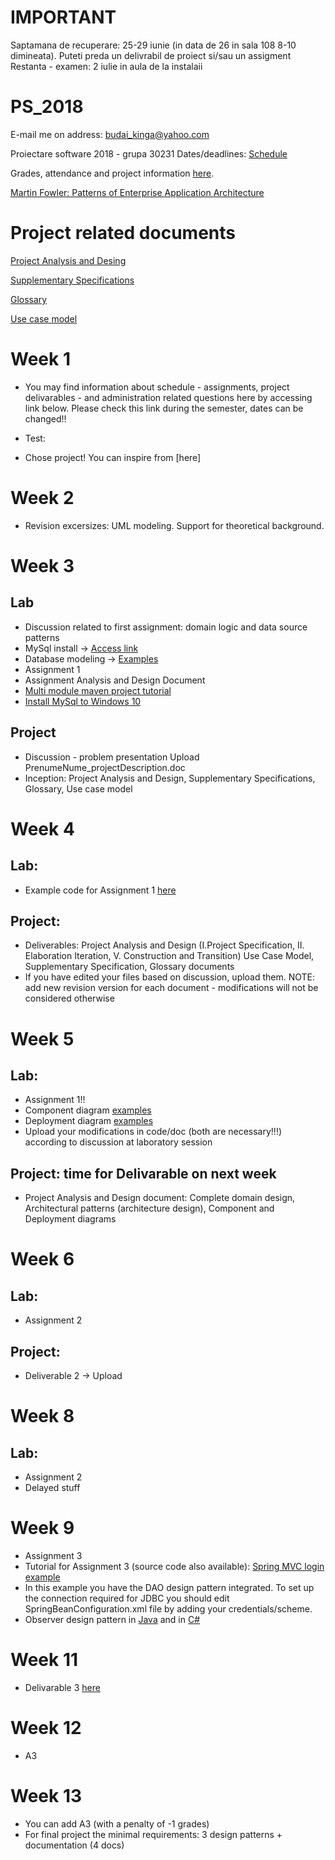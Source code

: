 # IMPORTANT
Saptamana de recuperare: 25-29 iunie (in data de 26 in sala 108 8-10 dimineata). Puteti preda un delivrabil de proiect si/sau un assigment
Restanta - examen: 2 iulie in aula de la instalaii


# PS_2018
E-mail me on address: budai_kinga@yahoo.com

Proiectare software 2018 - grupa 30231
Dates/deadlines: [Schedule]()

Grades, attendance and project information [here]().

[Martin Fowler: Patterns of Enterprise Application Architecture](http://disi.unal.edu.co/dacursci/sistemasycomputacion/docs/SWEBOK/Systems%20Engineering%20-%20EAA%20-%20Patterns%20of%20Enterprise%20Application%20Architecture%20-%20Addison%20Wesley.pdf)

# Project related documents
 [Project Analysis and Desing](https://drive.google.com/file/d/1JzNvXCr_36rPIF7s0JuTQiWnGHtUoCam/view?usp=sharing)
 
 [Supplementary Specifications](https://drive.google.com/file/d/1nc161lijkAYJ8SRNBhwlFLLYZ6p49jDD/view?usp=sharing)
 
 [Glossary](https://drive.google.com/file/d/1bCT0qZmYhrt_Ap_kHK8KQ_hRl7sHw2VG/view?usp=sharing)
  
 [Use case model](https://drive.google.com/file/d/1T_HNz-RiXSCpZovbffgBsZcYgBx3mXab/view?usp=sharing)

# Week 1
- You may find information about schedule - assignments, project delivarables - and administration related questions here by accessing link below. Please check this link during the semester, dates can be changed!! 
- Test: 

- Chose project! You can inspire from [here]

# Week 2
- Revision excersizes: UML modeling. Support for theoretical background. 


# Week 3
## Lab
- Discussion related to first assignment: domain logic and data source patterns
- MySql install -> [Access link](https://www.youtube.com/watch?v=WuBcTJnIuzo)
- Database modeling -> [Examples](https://www.webucator.com/tutorial/learn-sql/simple-selects/introduction-the-northwind-database-reading.cfm#tutorial)
- Assignment 1
- Assignment Analysis and Design Document
- [Multi module maven project tutorial](https://www.youtube.com/watch?v=0CFWeVgzsqY)
- [Install MySql to Windows 10](https://www.youtube.com/watch?v=WuBcTJnIuzo)

## Project
 - Discussion - problem presentation Upload PrenumeNume_projectDescription.doc
 - Inception: Project Analysis and Design, Supplementary Specifications, Glossary, Use case model
 
 # Week 4
 ## Lab:
 - Example code for Assignment 1 [here](https://github.com/BudaiKinga/dao_test)
 ## Project:
 - Deliverables: Project Analysis and Design (I.Project Specification, II. Elaboration Iteration, V. Construction and Transition) Use Case Model, Supplementary Specification, Glossary documents
 - If you have edited your files based on discussion, upload them. NOTE: add new revision version for each document - modifications will not be considered otherwise
 
 # Week 5
 ## Lab:
  - Assignment 1!!
  - Component diagram [examples](https://www.lucidchart.com/pages/uml-component-diagram)
  - Deployment diagram [examples](https://www.lucidchart.com/pages/uml-deployment-diagram)
  - Upload your modifications in code/doc (both are necessary!!!) according to discussion at laboratory session
  ## Project: time for Delivarable on next week
  - Project Analysis and Design document: Complete domain design, Architectural patterns (architecture design), Component and Deployment diagrams
  
  # Week 6
  ## Lab: 
  - Assignment 2
  ## Project:
  - Deliverable 2 -> Upload
  
# Week 8
## Lab: 
- Assignment 2
- Delayed stuff
 
 # Week 9
 - Assignment 3
 - Tutorial for Assignment 3 (source code also available): [Spring MVC login example](https://examples.javacodegeeks.com/enterprise-java/spring/mvc/spring-mvc-login-example/)
 - In this example you have the DAO design pattern integrated. To set up the connection required for JDBC you should edit SpringBeanConfiguration.xml file by adding your credentials/scheme.
 - Observer design pattern in [Java](https://www.tutorialspoint.com/design_pattern/observer_pattern.htm) and in [C#](https://www.codeproject.com/Tips/769084/Observer-Pattern-Csharp)
 
 # Week 11
 - Delivarable 3 [here](https://drive.google.com/drive/folders/1KgPv1Q1ikWpe_S6xNB65hP3QFA4FVPSt?usp=sharing)
 
 # Week 12
 - A3 
 
 # Week 13
 - You can add A3 (with a penalty of -1 grades) 
 - For final project the minimal requirements: 3 design patterns + documentation (4 docs)
